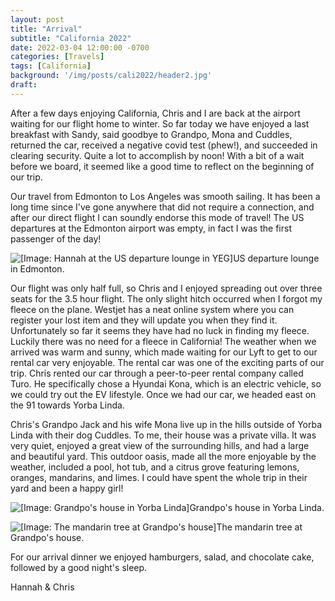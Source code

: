 ```yaml
---
layout: post
title: "Arrival"
subtitle: "California 2022"
date: 2022-03-04 12:00:00 -0700
categories: [Travels]
tags: [California]
background: '/img/posts/cali2022/header2.jpg'
draft:
---
```


After a few days enjoying California, Chris and I are back at the airport waiting for our flight home to winter. So far today we have enjoyed a last breakfast with Sandy, said goodbye to Grandpo, Mona and Cuddles, returned the car, received a negative covid test (phew!), and succeeded in clearing security. Quite a lot to accomplish by noon! With a bit of a wait before we board, it seemed like a good time to reflect on the beginning of our trip.

Our travel from Edmonton to Los Angeles was smooth sailing. It has been a long time since I've gone anywhere that did not require a connection, and after our direct flight I can soundly endorse this mode of travel! The US departures at the Edmonton airport was empty, in fact I was the first passenger of the day!

<img class="img-fluid" src="{{ site.baseurl }}/img/posts/cali2022/dep-lounge.jpg" alt="[Image: Hannah at the US departure lounge in YEG]"><span class="caption text-muted">US departure lounge in Edmonton.</span>

Our flight was only half full, so Chris and I enjoyed spreading out over three seats for the 3.5 hour flight. The only slight hitch occurred when I forgot my fleece on the plane. Westjet has a neat online system where you can register your lost item and they will update you when they find it. Unfortunately so far it seems they have had no luck in finding my fleece. Luckily there was no need for a fleece in California! The weather when we arrived was warm and sunny, which made waiting for our Lyft to get to our rental car very enjoyable. The rental car was one of the exciting parts of our trip. Chris rented our car through a peer-to-peer rental company called Turo. He specifically chose a Hyundai Kona, which is an electric vehicle, so we could try out the EV lifestyle. Once we had our car, we headed east on the 91 towards Yorba Linda. 

Chris's Grandpo Jack and his wife Mona live up in the hills outside of Yorba Linda with their dog Cuddles. To me, their house was a private villa. It was very quiet, enjoyed a great view of the surrounding hills, and had a large and beautiful yard. This outdoor oasis, made all the more enjoyable by the weather, included a pool, hot tub, and a citrus grove featuring lemons, oranges, mandarins, and limes. I could have spent the whole trip in their yard and been a happy girl! 

<img class="img-fluid" src="{{ site.baseurl }}/img/posts/cali2022/private-villa.jpg" alt="[Image: Grandpo's house in Yorba Linda]"><span class="caption text-muted">Grandpo's house in Yorba Linda.</span>

<img class="img-fluid" src="{{ site.baseurl }}/img/posts/cali2022/orange-tree.jpg" alt="[Image: The mandarin tree at Grandpo's house]"><span class="caption text-muted">The mandarin tree at Grandpo's house.</span>

For our arrival dinner we enjoyed hamburgers, salad, and chocolate cake, followed by a good night's sleep.

Hannah & Chris